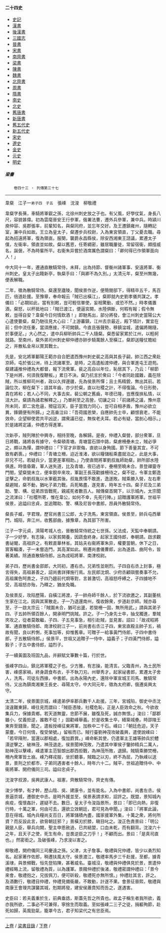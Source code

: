  



#### 二十四史

*   [史記](../a01/a01.md)
*   [漢書](../a02/a02.md)
*   [後漢書](../a03/a03.md)
*   [三國志](../a04/a04.md)
*   [晉書](../a05/a05.md)
*   [宋書](../a06/a06.md)
*   [南齊書](../a07/a07.md)
*   [梁書](../a08/a08.md)
*   [陳書](../a09/a09.md)
*   [魏書](../a10/a10.md)
*   [北齊書](../a11/a11.md)
*   [周書](../a12/a12.md)
*   [隋書](../a13/a13.md)
*   [南史](../a14/a14.md)
*   [北史](../a15/a15.md)
*   [舊唐書](../a16/a16.md)
*   [新唐書](../a17/a17.md)
*   [舊五代史](../a18/a18.md)
*   [新五代史](../a19/a19.md)
*   [宋史](../a20/a20.md)
*   [遼史](../a21/a21.md)
*   [金史](../a22/a22.md)
*   [元史](../a23/a23.md)
*   [明史](../a24/a24.md)


##### 梁書
　　`卷四十三 ‧ 列傳第三十七`			 

* * *

 韋粲　江子一`弟子四　子五`　張嵊　沈浚　柳敬禮

韋粲字長蒨，車騎將軍叡之孫，北徐州刺史放之子也。有父風，好學仗氣，身長八尺，容貌甚偉。初為雲麾晉安王行參軍，俄署法曹，遷外兵參軍，兼中兵。時潁川庾仲容、吳郡張率，前輩知名，與粲同府，並忘年交好。及王遷鎮雍州，隨轉記室，兼中兵如故。王立為皇太子，粲遷步兵校尉，入為東宮領直，丁父憂去職。尋起為招遠將軍，復為領直。服闋，襲爵永昌縣侯，除安西湘東王諮議，累遷太子僕，左衞率，領直並如故。粲以舊恩，任寄綢密，雖居職屢徙，常留宿衞，頗擅威名，誕倨，不為時輩所平。右衞朱异嘗於酒席厲色謂粲曰：「卿何得已作領軍面向人！」

中大同十一年，遷通直散騎常侍，未拜，出為持節、督衡州諸軍事、安遠將軍、衡州刺史。皇太子出餞新亭，執粲手曰：「與卿不為久別。」太清元年，粲至州無幾，便表解職。

二年，徵為散騎常侍。粲還至廬陵，聞侯景作逆，便簡閱部下，得精卒五千，馬百匹，倍道赴援。至豫章，奉命報云「賊已出橫江」，粲即就內史劉孝儀共謀之。孝儀曰：「必期如此，當有別敕，豈可輕信單使，妄相驚動，或恐不然。」時孝儀置酒，粲怒，以杯抵地曰：「賊已渡江，便逼宮闕，水陸俱斷，何暇有報；假令無敕，豈得自安？韋粲今日何情飲酒！」即馳馬出，部分將發，會江州刺史當陽公大心遣使要粲，粲乃馳往見大心曰：「上游蕃鎮，江州去京最近，殿下情計，實宜在前；但中流任重，當須應接，不可闕鎮。今直且張聲勢，移鎮湓城，遣偏將賜隨，於事便足。」大心然之，遣中兵柳昕帥兵二千人隨粲。粲悉留家累於江州，以輕舸就路。至南州，粲外弟司州刺史柳仲禮亦帥步騎萬餘人至橫江，粲即送糧仗贍給之，并散私金帛以賞其戰士。

先是，安北將軍鄱陽王範亦自合肥遣西豫州刺史裴之高與其長子嗣，帥江西之衆赴京師，屯於張公洲，待上流諸軍至。是時，之高遣船渡仲禮，與合軍進屯王遊苑。粲建議推仲禮為大都督，報下流衆軍。裴之高自以年位，恥居其下，乃云：「柳節下是州將，何須我復鞭板。」累日不決。粲乃抗言於衆曰：「今者同赴國難，義在除賊，所以推柳司州者，政以久捍邊疆，先為侯景所憚；且士馬精銳，無出其前。若論位次，柳在粲下；語其年齒，亦少於粲，直以社稷之計，不得復論。今日形勢，貴在將和；若人心不同，大事去矣。裴公朝之舊齒，年德已隆，豈應復挾私情，以沮大計。粲請為諸君解釋之。」乃單舸至之高營，切讓之曰：「前諸將之議，豫州意所未同，即二宮危逼，猾寇滔天，臣子當戮力同心，豈可自相矛盾，豫州必欲立異，鋒鏑便有所歸。」之高垂泣曰：「吾荷國恩榮，自應帥先士卒，顧恨衰老，不能效命，企望柳使君共平凶逆，謂衆議已從，無俟老夫耳。若必有疑，當剖心相示。」於是諸將定議，仲禮方得進軍。

次新亭，賊列陣於中興寺，相持至晚，各解歸。是夜，仲禮入粲營，部分衆軍，旦日將戰，諸將各有據守，令粲頓青塘。青塘當石頭中路，粲慮柵壘未立，賊必爭之，頗以為憚，謂仲禮曰：「下官才非禦侮，直欲以身殉國。節下善量其宜，不可致有虧喪。」仲禮曰：「青塘立柵，迫近淮渚，欲以糧儲船乘盡就泊之，此是大事，非兄不可。若疑兵少，當更差軍相助。」乃使直閤將軍劉叔胤師助粲，帥所部水陸俱進。時值昏霧，軍人迷失道，比及青塘，夜已過半，壘柵至曉未合。景登禪靈寺門閤，望粲營未立，便率銳卒來攻，軍副王長茂勸據柵待之，粲不從，令軍主鄭逸逆擊之，命劉叔胤以水軍截其後。叔胤畏懦不敢進，逸遂敗。賊乘勝入營，左右牽粲避賊，粲不動，猶叱子弟力戰，兵死略盡，遂見害，時年五十四。粲子尼及三弟助、警、構、從弟昂皆戰死，親戚死者數百人。賊傳粲首闕下，以示城內，太宗聞之流涕曰：「社稷所寄，惟在韋公，如何不幸，先死行陣。」詔贈護軍將軍。世祖平侯景，追謚曰忠貞，並追贈助、警、構及尼皆中書郎，昂員外散騎常侍。

粲長子臧，字君理。歷官尚書三公郎，太子洗馬，東宮領直。侯景至，帥兵屯西華門，城陷，奔江州，收舊部曲，據豫章，為其部下所害。

江子一字元貞，濟陽考城人也，晉散騎常侍統之七世孫。父法成，天監中奉朝請。子一少好學，有志操，以家貧闕養，因蔬食終身。起家王國侍郎，奉朝請。啟求觀書祕閣，高祖許之，有敕直華林省。其姑夫右衞將軍朱异，權要當朝，休下之日，賔客輻湊，子一未嘗造門，其高潔如此。稍遷尚書儀曹郎，出為遂昌、曲阿令，皆著美績。除通直散騎侍郎。出為戎昭將軍、南津校尉。

弟子四，歷尚書金部郎，大同初，遷右丞。兄弟性並剛烈。子四自右丞上封事，極言得失，高祖甚善之，詔尚書詳擇施行焉。左民郎沈烱、少府丞顧璵嘗奏事不允，高祖厲色呵責之，子四乃趨前代烱等對，言甚激切，高祖怒呼縛之，子四據地不受，高祖怒亦殆，乃釋之，猶坐免職。

及侯景反，攻陷歷陽，自橫江將渡，子一帥舟師千餘人，於下流欲邀之，其副董桃生家在江北，因與其黨散走。子一乃退還南州，復收餘衆，步道赴京師。賊亦尋至，子一啟太宗云：「賊圍未合，猶可出盪，若營柵一固，無所用武。」請與其弟子四、子五帥所領百餘人，開承明門挑賊。許之。子一乃身先士卒，抽戈獨進，羣賊夾攻之，從者莫敢繼，子四、子五見事急，相引赴賊，並見害。詔曰：「故戎昭將軍、通直散騎侍郎、南津校尉江子一，前尚書右丞江子四，東宮直殿主帥子五，禍故有聞，良以矜惻，死事加等，抑惟舊章。可贈子一給事黃門侍郎，子四中書侍郎，子五散騎侍郎。」侯景平，世祖又追贈子一侍中，謚義子；子四黃門侍郎，謚毅子；子五中書侍郎，謚烈子。

子一續黃圖及班固九品，并辭賦文筆數十篇，行於世。

張嵊字四山，鎮北將軍稷之子也。少方雅，有志操，能清言。父臨青州，為土民所害，嵊感家禍，終身蔬食布衣，手不執刀刃。州舉秀才。起家祕書郎，累遷太子舍人，洗馬，司徒左西掾，中書郎。出為永陽內史，還除中軍宣城王司馬、散騎常侍。又出為鎮南湘東王長史、尋陽太守。中大同元年，徵為太府卿，俄遷吳興太守。

太清二年，侯景圍京城，嵊遣弟伊率郡兵數千人赴援。三年，宮城陷，御史中丞沈浚違難東歸，嵊往見而謂曰：「賊臣憑陵，社稷危恥，正是人臣效命之秋。今欲收集兵力，保據貴鄉。若天道無靈，忠節不展，雖復及死，誠亦無恨。」浚曰：「鄙郡雖小，仗義拒逆，誰敢不從！」固勸嵊舉義。於是收集士卒，繕築城壘。時邵陵王東奔至錢唐，聞之，遣板授嵊征東將軍，加秩中二千石。嵊曰：「朝廷危迫，天子蒙塵，今日何情，復受榮號。」留板而已。賊行臺劉神茂攻破義興，遣使說嵊曰：「若早降附，當還以郡相處，復加爵賞。」嵊命斬其使，仍遣軍主王雄等帥兵於鱧瀆逆擊之，破神茂，神茂退走。侯景聞神茂敗，乃遣其中軍侯子鑒帥精兵二萬人，助神茂以擊嵊，嵊遣軍主范智朗出郡西拒戰，為神茂所敗，退歸。賊騎乘勝焚柵，柵內衆軍皆土崩。嵊乃釋戎服，坐於聽事，賊臨之以刃，終不為屈，乃執嵊以送景，景刑之於都市，子弟同遇害者十餘人，時年六十二。賊平，世祖追贈侍中、中衞將軍、開府儀同三司。謚曰忠貞子。

沈浚字叔源，吳興武康人。祖憲，齊散騎常侍，齊史有傳。

浚少博學，有才幹，歷山陰、吳、建康令，並有能名。入為中書郎，尚書左丞。侯景逼京城，遷御史中丞。是時外援並至，侯景表請求和，詔許之。既盟，景知城內疾疫，復懷姦計，遲疑不去。數日，皇太子令浚詣景所，景曰：「即已向熱，非復行時，十萬之軍，何由可去，還欲立效朝廷，君可見為申聞。」浚曰：「將軍此論，意在得城。城內兵糧尚支百日，將軍儲積內盡，國家援軍外集，十萬之衆，將何所資？而反設此言，欲脅朝廷邪？」景橫刃於膝，瞋目叱之。浚正色責景曰：「明公親是人臣，舉兵向闕，聖主申恩赦過，已共結盟，口血未乾，而有翻背。沈浚六十之年，且天子之使，死生有命，豈畏逆臣之刀乎！」不顧而出。景曰：「是真司直也。」然密銜之。及破張嵊，乃求浚以害之。

柳敬禮，開府儀同三司慶遠之孫。父津，太子詹事。敬禮與兄仲禮，皆少以勇烈知名。起家著作佐郎，稍遷扶風太守。侯景渡江，敬禮率馬步三千赴援，至都，據青溪埭，與景頻戰，恒先登陷陳，甚著威名。臺城沒，敬禮與仲禮俱見於景，景遣仲禮經略上流，留敬禮為質，以為護軍。景餞仲禮於後渚，敬禮密謂仲禮曰：「景今來會，敬禮抱之，兄拔佩刀，便可斫殺，敬禮死亦無所恨。」仲禮壯其言，許之。及酒數行，敬禮目仲禮，仲禮見備衞嚴，不敢動，計遂不果。會景征晉熙，敬禮與南康王會理共謀襲其城，剋期將發，建安侯蕭賁知而告之，遂遇害。

史臣曰：若夫義重於生，前典垂誥，斯蓋先哲之所貴也。故孟子稱生者我所欲，義亦我所欲，二事必不可兼得，寧捨生而取義。至如張嵊二三子之徒，捐軀殉節，赴死如歸，英風勁氣，籠罩今古，君子知梁代之有忠臣焉。

* * *

[上卷](042.md) / [梁書目錄](a08.md) / [下卷](044.md) /			  

    